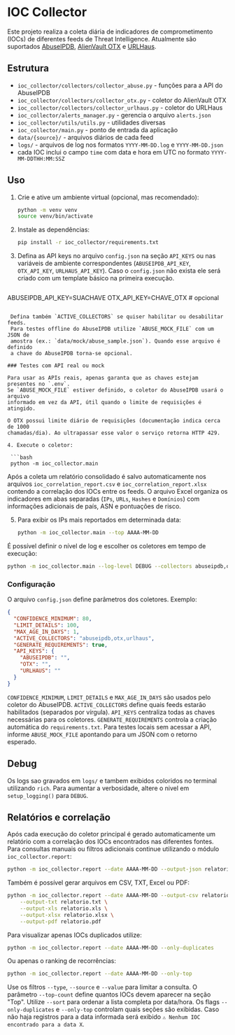 # IOC Collector

Este projeto realiza a coleta diária de indicadores de comprometimento (IOCs) de diferentes feeds de Threat Intelligence. Atualmente são suportados [AbuseIPDB](https://www.abuseipdb.com/), [AlienVault OTX](https://otx.alienvault.com/) e [URLHaus](https://urlhaus.abuse.ch/).

## Estrutura

- `ioc_collector/collectors/collector_abuse.py` - funções para a API do AbuseIPDB
- `ioc_collector/collectors/collector_otx.py` - coletor do AlienVault OTX
- `ioc_collector/collectors/collector_urlhaus.py` - coletor do URLHaus
- `ioc_collector/alerts_manager.py` - gerencia o arquivo `alerts.json`
- `ioc_collector/utils/utils.py` - utilidades diversas
- `ioc_collector/main.py` - ponto de entrada da aplicação
- `data/{source}/` - arquivos diários de cada feed
- `logs/` - arquivos de log nos formatos `YYYY-MM-DD.log` e `YYYY-MM-DD.json`
- cada IOC inclui o campo `time` com data e hora em UTC no formato
  `YYYY-MM-DDTHH:MM:SSZ`

## Uso

1. Crie e ative um ambiente virtual (opcional, mas recomendado):

   ```bash
   python -m venv venv
   source venv/bin/activate
   ```

2. Instale as dependências:

   ```bash
   pip install -r ioc_collector/requirements.txt
   ```

3. Defina as API keys no arquivo `config.json` na seção `API_KEYS` ou nas
   variáveis de ambiente correspondentes (`ABUSEIPDB_API_KEY`, `OTX_API_KEY`,
   `URLHAUS_API_KEY`). Caso o `config.json` não exista ele será criado com um
   template básico na primeira execução.

   ```bash
 ABUSEIPDB_API_KEY=SUACHAVE
  OTX_API_KEY=CHAVE_OTX  # opcional
  ```

   Defina também `ACTIVE_COLLECTORS` se quiser habilitar ou desabilitar feeds.
   Para testes offline do AbuseIPDB utilize `ABUSE_MOCK_FILE` com um JSON de
   amostra (ex.: `data/mock/abuse_sample.json`). Quando esse arquivo é definido
   a chave do AbuseIPDB torna-se opcional.

### Testes com API real ou mock

Para usar as APIs reais, apenas garanta que as chaves estejam presentes no `.env`.
Se `ABUSE_MOCK_FILE` estiver definido, o coletor do AbuseIPDB usará o arquivo
informado em vez da API, útil quando o limite de requisições é atingido.

O OTX possui limite diário de requisições (documentação indica cerca de 1000
chamadas/dia). Ao ultrapassar esse valor o serviço retorna HTTP 429.

4. Execute o coletor:

   ```bash
   python -m ioc_collector.main
   ```

   Após a coleta um relatório consolidado é salvo automaticamente nos arquivos
   `ioc_correlation_report.csv` e `ioc_correlation_report.xlsx` contendo a
   correlação dos IOCs entre os feeds. O arquivo Excel organiza os indicadores
   em abas separadas (`IPs`, `URLs`, `Hashes` e `Domínios`) com informações
   adicionais de país, ASN e pontuações de risco.

5. Para exibir os IPs mais reportados em determinada data:

   ```bash
   python -m ioc_collector.main --top AAAA-MM-DD
   ```

É possível definir o nível de log e escolher os coletores em tempo de execução:

```bash
python -m ioc_collector.main --log-level DEBUG --collectors abuseipdb,otx
```

### Configuração

O arquivo `config.json` define parâmetros dos coletores. Exemplo:

```json
{
  "CONFIDENCE_MINIMUM": 80,
  "LIMIT_DETAILS": 100,
  "MAX_AGE_IN_DAYS": 1,
  "ACTIVE_COLLECTORS": "abuseipdb,otx,urlhaus",
  "GENERATE_REQUIREMENTS": true,
  "API_KEYS": {
    "ABUSEIPDB": "",
    "OTX": "",
    "URLHAUS": ""
  }
}
```

`CONFIDENCE_MINIMUM`, `LIMIT_DETAILS` e `MAX_AGE_IN_DAYS` são usados pelo coletor do AbuseIPDB. `ACTIVE_COLLECTORS` define quais feeds estarão habilitados (separados por vírgula). `API_KEYS` centraliza todas as chaves necessárias para os coletores. `GENERATE_REQUIREMENTS` controla a criação automática do `requirements.txt`.
Para testes locais sem acessar a API, informe `ABUSE_MOCK_FILE` apontando para um JSON com o retorno esperado.

## Debug

Os logs sao gravados em `logs/` e tambem exibidos coloridos no terminal utilizando `rich`. Para aumentar a verbosidade, altere o nivel em `setup_logging()` para `DEBUG`.

## Relatórios e correlação

Após cada execução do coletor principal é gerado automaticamente um relatório
com a correlação dos IOCs encontrados nas diferentes fontes. Para consultas
manuais ou filtros adicionais continue utilizando o módulo `ioc_collector.report`:

```bash
python -m ioc_collector.report --date AAAA-MM-DD --output-json relatorio.json
```

Também é possível gerar arquivos em CSV, TXT, Excel ou PDF:

```bash
python -m ioc_collector.report --date AAAA-MM-DD --output-csv relatorio.csv \
    --output-txt relatorio.txt \
    --output-xls relatorio.xls \
    --output-xlsx relatorio.xlsx \
    --output-pdf relatorio.pdf
```

Para visualizar apenas IOCs duplicados utilize:

```bash
python -m ioc_collector.report --date AAAA-MM-DD --only-duplicates
```

Ou apenas o ranking de recorrências:

```bash
python -m ioc_collector.report --date AAAA-MM-DD --only-top
```

Use os filtros `--type`, `--source` e `--value` para limitar a consulta. O
parâmetro `--top-count` define quantos IOCs devem aparecer na seção "Top". Utilize
`--sort` para ordenar a lista completa por data/hora. Os flags `--only-duplicates`
e `--only-top` controlam quais seções são exibidas. Caso não haja registros para a
data informada será exibido `⚠️ Nenhum IOC encontrado para a data X`.

